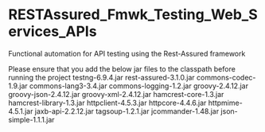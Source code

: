 # RESTAssured_Fmwk_Testing_Web_Services_APIs
Functional automation for API testing using the Rest-Assured framework

Please ensure that you add the below jar files to the classpath before running the project
testng-6.9.4.jar
rest-assured-3.1.0.jar
commons-codec-1.9.jar
commons-lang3-3.4.jar
commons-logging-1.2.jar
groovy-2.4.12.jar
groovy-json-2.4.12.jar
groovy-xml-2.4.12.jar
hamcrest-core-1.3.jar
hamcrest-library-1.3.jar
httpclient-4.5.3.jar
httpcore-4.4.6.jar
httpmime-4.5.1.jar
jaxb-api-2.2.12.jar
tagsoup-1.2.1.jar
jcommander-1.48.jar
json-simple-1.1.1.jar

